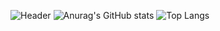 ![Header](https://capsule-render.vercel.app/api?type=Waving&color=timeGradient&height=200&animation=fadeIn&section=header&text=Bnq%20Dzj&fontSize=70)
![Anurag's GitHub stats](https://github-readme-stats.vercel.app/api?username=bnqdzj&show_icons=true&count_private=true)
![Top Langs](https://github-readme-stats.vercel.app/api/top-langs/?username=bnqdzj)
